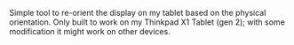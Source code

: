 Simple tool to re-orient the display on my tablet based on the physical orientation.
Only built to work on my Thinkpad X1 Tablet (gen 2); with some modification it might
work on other devices.
